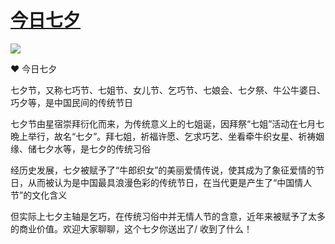 # [今日七夕](https://github.com/jaaleng/jaaleng.github.io/issues/237)

![](https://pic2.imgdd.cc/item/68b0fa9de65701530c554bfa.jpg)

❤️ 今日七夕

七夕节，又称七巧节、七姐节、女儿节、乞巧节、七娘会、七夕祭、牛公牛婆日、巧夕等，是中国民间的传统节日

七夕节由星宿崇拜衍化而来，为传统意义上的七姐诞，因拜祭“七姐”活动在七月七晩上举行，故名“七夕”。拜七姐，祈福许愿、乞求巧艺、坐看牵牛织女星、祈祷姻缘、储七夕水等，是七夕的传统习俗

经历史发展，七夕被赋予了“牛郎织女”的美丽爱情传说，使其成为了象征爱情的节日，从而被认为是中国最具浪漫色彩的传统节日，在当代更是产生了“中国情人节”的文化含义

但实际上七夕主轴是乞巧，在传统习俗中并无情人节的含意，近年来被赋予了太多的商业价值。欢迎大家聊聊，这个七夕你送出了/ 收到了什么！
